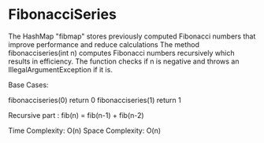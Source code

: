 # FibonacciSeries

 The HashMap "fibmap" stores previously computed Fibonacci numbers that improve performance and reduce calculations
 The method fibonacciseries(int n) computes Fibonacci numbers recursively which results in efficiency.
 The function checks if n is negative and throws an IllegalArgumentException if it is.

Base Cases:

fibonacciseries(0)
 return 0
 fibonacciseries(1) 
return 1

Recursive part :
fib(n) = fib(n-1) + fib(n-2)

Time Complexity: O(n)
Space Complexity: O(n)
